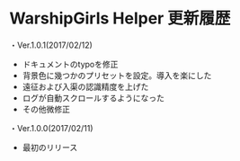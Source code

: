 # WarshipGirls Helper 更新履歴

・Ver.1.0.1(2017/02/12)  
- ドキュメントのtypoを修正
- 背景色に幾つかのプリセットを設定。導入を楽にした
- 遠征および入渠の認識精度を上げた
- ログが自動スクロールするようになった
- その他微修正

・Ver.1.0.0(2017/02/11)  
- 最初のリリース
